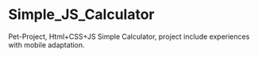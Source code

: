 # Simple_JS_Calculator
Pet-Project, Html+CSS+JS Simple Calculator, project include experiences with mobile adaptation.

